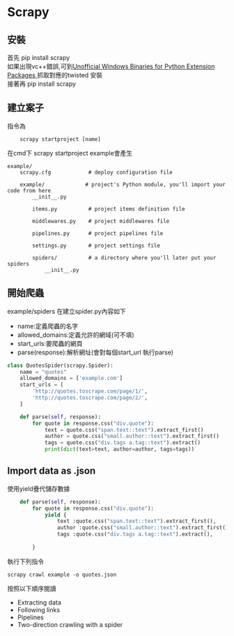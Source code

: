 # Scrapy




## 安裝
首先 pip install scrapy </br>
如果出現vc++錯誤,可到<a href="https://www.lfd.uci.edu/~gohlke/pythonlibs/#twisted ">Unofficial Windows Binaries for Python Extension Packages </a> 抓取對應的twisted 安裝</br>
接著再 pip install scrapy </br>


## 建立案子
指令為
```
    scrapy startproject [name]
```
 
在cmd下   scrapy startproject example會產生

```
example/
    scrapy.cfg            # deploy configuration file

    example/             # project's Python module, you'll import your code from here
        __init__.py

        items.py          # project items definition file

        middlewares.py    # project middlewares file

        pipelines.py      # project pipelines file

        settings.py       # project settings file

        spiders/          # a directory where you'll later put your spiders
            __init__.py
```            


## 開始爬蟲
example/spiders 在建立spider.py內容如下
<ul>
    <li>name:定義爬蟲的名字</li>
    <li>allowed_domains:定義允許的網域(可不填)</li>
    <li>start_urls:要爬蟲的網頁</li>
    <li>parse(response):解析網址(會對每個start_url 執行parse)</li>
</ul>

```python 
class QuotesSpider(scrapy.Spider):
    name = "quotes"
    allowed_domains = ['example.com']
    start_urls = [
        'http://quotes.toscrape.com/page/1/',
        'http://quotes.toscrape.com/page/2/',     
    ] 

    def parse(self, response):
        for quote in response.css("div.quote"):
            text = quote.css("span.text::text").extract_first()
            author = quote.css("small.author::text").extract_first()
            tags = quote.css("div.tags a.tag::text").extract()
            print(dict(text=text, author=author, tags=tags))


```

## Import data as .json

使用yield疊代儲存數據

```python 
    def parse(self, response):   
        for quote in response.css("div.quote"):
            yield {
                text :quote.css("span.text::text").extract_first(),
                author :quote.css("small.author::text").extract_first(),
                tags :quote.css("div.tags a.tag::text").extract(),
           
        }
```
執行下列指令
```
scrapy crawl example -o quotes.json
```

按照以下順序閱讀

<ul>
    <li>Extracting data</li>
    <li>Following links</li>
    <li>Pipelines</li>
    <li>Two-direction crawling with a spider</li>
</ul>



